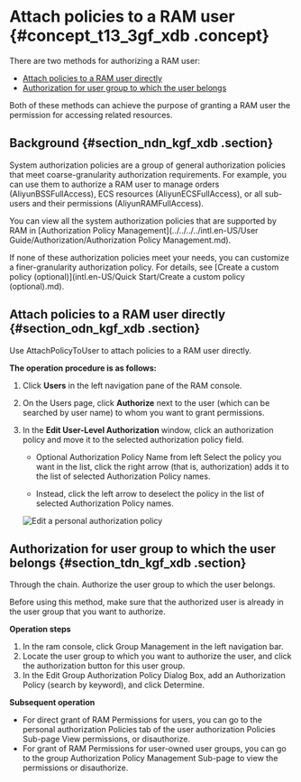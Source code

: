 # Attach policies to a RAM user {#concept_t13_3gf_xdb .concept}

There are two methods for authorizing a RAM user:

-   [Attach policies to a RAM user directly](#section_odn_kgf_xdb)
-   [Authorization for user group to which the user belongs](#section_tdn_kgf_xdb)

Both of these methods can achieve the purpose of granting a RAM user the permission for accessing related resources.

## Background {#section_ndn_kgf_xdb .section}

System authorization policies are a group of general authorization policies that meet coarse-granularity authorization requirements. For example, you can use them to authorize a RAM user to manage orders \(AliyunBSSFullAccess\), ECS resources \(AliyunECSFullAccess\), or all sub-users and their permissions \(AliyunRAMFullAccess\).

You can view all the system authorization policies that are supported by RAM in [Authorization Policy Management](../../../../intl.en-US/User Guide/Authorization/Authorization Policy Management.md).

If none of these authorization policies meet your needs, you can customize a finer-granularity authorization policy. For details, see [Create a custom policy \(optional\)](intl.en-US/Quick Start/Create a custom policy (optional).md).

## Attach policies to a RAM user directly {#section_odn_kgf_xdb .section}

Use AttachPolicyToUser to attach policies to a RAM user directly.

**The operation procedure is as follows:**

1.  Click **Users** in the left navigation pane of the RAM console.
2.  On the Users page, click **Authorize** next to the user \(which can be searched by user name\) to whom you want to grant permissions.
3.  In the **Edit User-Level Authorization** window, click an authorization policy and move it to the selected authorization policy field.

    -   Optional Authorization Policy Name from left Select the policy you want in the list, click the right arrow \(that is, authorization\) adds it to the list of selected Authorization Policy names.

    -   Instead, click the left arrow to deselect the policy in the list of selected Authorization Policy names.

    ![](images/3542_en-US.png "Edit a personal authorization policy")


## Authorization for user group to which the user belongs {#section_tdn_kgf_xdb .section}

Through the chain. Authorize the user group to which the user belongs.

Before using this method, make sure that the authorized user is already in the user group that you want to authorize.

**Operation steps**

1.  In the ram console, click Group Management in the left navigation bar.
2.  Locate the user group to which you want to authorize the user, and click the authorization button for this user group.
3.  In the Edit Group Authorization Policy Dialog Box, add an Authorization Policy \(search by keyword\), and click Determine.

**Subsequent operation**

-   For direct grant of RAM Permissions for users, you can go to the personal authorization Policies tab of the user authorization Policies Sub-page View permissions, or disauthorize.
-   For grant of RAM Permissions for user-owned user groups, you can go to the group Authorization Policy Management Sub-page to view the permissions or disauthorize.

